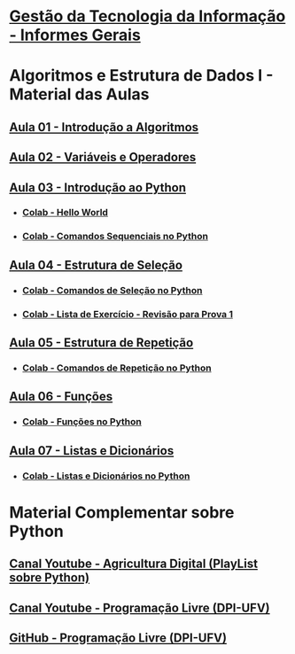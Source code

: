 # [Gestão da Tecnologia da Informação - Informes Gerais](https://github.com/gustavowillam/AEDI/blob/main/slides/Apresenta%C3%A7%C3%A3o%20do%20Curso.pdf)

# Algoritmos e Estrutura de Dados I - Material das Aulas

## [Aula 01 - Introdução a Algoritmos](https://github.com/gustavowillam/AEDI/blob/main/slides/01-AEDI-Introducao%20a%20Algoritmos.pdf)

## [Aula 02 - Variáveis e Operadores](https://github.com/gustavowillam/AEDI/blob/main/slides/02-AEDI-Variaveis%20e%20Operadores.pdf)

## [Aula 03 - Introdução ao Python](https://github.com/gustavowillam/AEDI/blob/main/slides/03-AEDI-Introducao%20ao%20Python.pdf)

* ### [Colab - Hello World](https://colab.research.google.com/drive/1vV3gfgh2QNr5xSlqj3q3Ph_l7TK5w3Ix?usp=sharing)

* ### [Colab - Comandos Sequenciais no Python](https://colab.research.google.com/drive/1rX-7152BkZeCZbXB490YYbb8AjSufY5X?usp=sharing)

## [Aula 04 - Estrutura de Seleção](https://github.com/gustavowillam/AEDI/blob/main/slides/04-AEDI-Estrutura%20de%20Selecao.pdf)

* ### [Colab - Comandos de Seleção no Python](https://colab.research.google.com/drive/1RBSWOl6AWQKa6GUl3bkIObmo-qUr9B2Y?usp=sharing)

* ### [Colab - Lista de Exercício - Revisão para Prova 1](https://colab.research.google.com/drive/1bqzJjtfTNtFOZczTuzTilxd-sO93dim7?usp=sharing)

## [Aula 05 - Estrutura de Repetição](https://github.com/gustavowillam/AEDI/blob/main/slides/05-AEDI-Estrutura%20de%20Repeticao.pdf)

* ### [Colab - Comandos de Repetição no Python](https://colab.research.google.com/drive/1O-WhqBb_e02W_7JWBB-aYIcYUNR04naz?usp=sharing)



## [Aula 06 - Funções](https://github.com/gustavowillam/AEDI/blob/main/slides/06-AEDI-Funcoes.pdf)

* ### [Colab - Funções no Python](https://colab.research.google.com/drive/1Z5BtJTyjKyIJhfOziv4w6mLgonbWJDx0?usp=sharing)



## [Aula 07 - Listas e Dicionários](https://github.com/gustavowillam/AEDI/blob/main/slides/07-AEDI-Listas-Pesquisa%20e%20Ordenacao.pdf)

* ### [Colab - Listas e Dicionários no Python](https://colab.research.google.com/drive/1Ak1q7UYfTYxndIgvoY_NZ8-bvC9vWJwz?usp=sharing)



# Material Complementar sobre Python

## [Canal Youtube - Agricultura Digital (PlayList sobre Python)](https://www.youtube.com/playlist?list=PLVmqNeV0L_zvTZC3uRvzMpySm4XzDVLHS)

## [Canal Youtube - Programação Livre (DPI-UFV)](https://sites.google.com/view/cursosdpi/in%C3%ADcio?authuser=0)

## [GitHub        - Programação Livre (DPI-UFV)](https://computacaolivreufv.github.io/web/)
